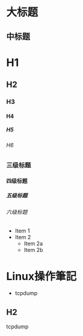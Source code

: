 大标题  
====


中标题  
-------


# H1
## H2
### H3
#### H4
##### H5
###### H6


### 三级标题  
#### 四级标题  
##### 五级标题  
###### 六级标题


* Item 1
* Item 2
  * Item 2a
  * Item 2b
  
  
# Linux操作筆記


* tcpdump


## H2

tcpdump
